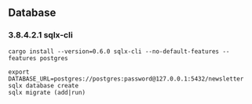 ## Database

### 3.8.4.2.1 sqlx-cli

```
cargo install --version=0.6.0 sqlx-cli --no-default-features --features postgres
```

```
export DATABASE_URL=postgres://postgres:password@127.0.0.1:5432/newsletter
sqlx database create
sqlx migrate (add|run)
```

